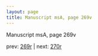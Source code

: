 ```yaml
---
layout: page
title: Manuscript msA, page 269v
---
```


Manuscript msA, page 269v

prev:  [269r](../269r) | next:  [270r](../270r)